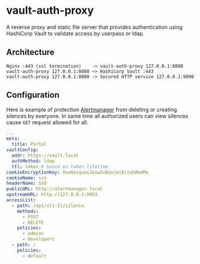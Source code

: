 # vault-auth-proxy

A reverse proxy and static file server that provides authentication using HashiCorp Vault to validate access by userpass or ldap.

## Architecture

```
Nginx :443 (ssl termination)    -> vault-auth-proxy 127.0.0.1:8080
vault-auth-proxy 127.0.0.1:8080 ~> HashiCorp Vault :443
vault-auth-proxy 127.0.0.1:8080 -> Secured HTTP service 127.0.0.1:9090
```

## Configuration

Here is example of protection [Alertmanager](https://prometheus.io/docs/alerting/alertmanager/) from deleting or creating silences by everyone. In same time all authorized users can view silences cause `GET` request allowed for all.

```yaml
---
meta:
  title: Portal
vaultConfig:
  addr: https://vault.local
  authMethod: ldap
  ttl: token # based on token lifetime
cookieEncryptionKey: Xoo6eiquai3oow2uBaejai8itah8eeMa
cookieName: sso
headerName: SSO
publicURL: http://alertmanager.local
upstreamURL: http://127.0.0.1:9093
accessList:
  - path: /api/v[1-2]/silence
    methods:
      - POST
      - DELETE
    policies:
      - admins
      - developers
  - path: /
    policies:
      - default
```
